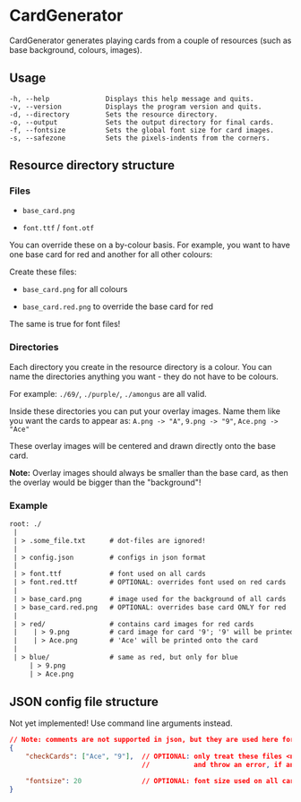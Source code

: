 # CardGenerator

CardGenerator generates playing cards from a couple of resources (such as base background, colours, images).

## Usage

```
-h, --help              Displays this help message and quits.
-v, --version           Displays the program version and quits.
-d, --directory         Sets the resource directory.
-o, --output            Sets the output directory for final cards.
-f, --fontsize          Sets the global font size for card images.
-s, --safezone          Sets the pixels-indents from the corners.
```



## Resource directory structure

### Files

* `base_card.png`

* `font.ttf` / `font.otf`

You can override these on a by-colour basis. For example, you want to have one base card for red and another for all other colours:

Create these files:

* `base_card.png` for all colours

* `base_card.red.png` to override the base card for red

The same is true for font files!

### Directories

Each directory you create in the resource directory is a colour. You can name the directories anything you want - they do not have to be colours.

For example: `./69/`, `./purple/`, `./amongus` are all valid.

Inside these directories you can put your overlay images. Name them like you want the cards to appear as: `A.png -> "A"`, `9.png -> "9"`, `Ace.png -> "Ace"`

These overlay images will be centered and drawn directly onto the base card.

**Note:** Overlay images should always be smaller than the base card, as then the overlay would be bigger than the "background"!

### Example

```txt
root: ./
 |
 | > .some_file.txt      # dot-files are ignored!
 |
 | > config.json         # configs in json format
 |
 | > font.ttf            # font used on all cards
 | > font.red.ttf        # OPTIONAL: overrides font used on red cards
 |
 | > base_card.png       # image used for the background of all cards
 | > base_card.red.png   # OPTIONAL: overrides base card ONLY for red
 |
 | > red/                # contains card images for red cards
 |    | > 9.png          # card image for card '9'; '9' will be printed onto the card
 |    | > Ace.png        # 'Ace' will be printed onto the card
 |
 | > blue/               # same as red, but only for blue
     | > 9.png
     | > Ace.png
```

## JSON config file structure

Not yet implemented! Use command line arguments instead.

```json
// Note: comments are not supported in json, but they are used here for documentation purposes.
{
    "checkCards": ["Ace", "9"],  // OPTIONAL: only treat these files <name>.png as card images,
                                 //           and throw an error, if any are missing for a colour.

    "fontsize": 20               // OPTIONAL: font size used on all cards
}
```
